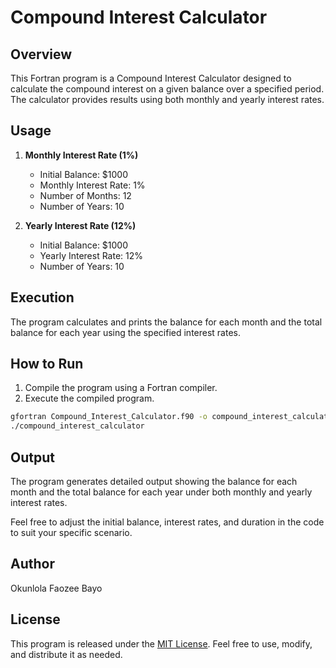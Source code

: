 # Compound Interest Calculator

## Overview

This Fortran program is a Compound Interest Calculator designed to calculate the compound interest on a given balance over a specified period. The calculator provides results using both monthly and yearly interest rates.

## Usage

1. **Monthly Interest Rate (1%)**
   - Initial Balance: $1000
   - Monthly Interest Rate: 1%
   - Number of Months: 12
   - Number of Years: 10

2. **Yearly Interest Rate (12%)**
   - Initial Balance: $1000
   - Yearly Interest Rate: 12%
   - Number of Years: 10

## Execution

The program calculates and prints the balance for each month and the total balance for each year using the specified interest rates.

## How to Run

1. Compile the program using a Fortran compiler.
2. Execute the compiled program.

```bash
gfortran Compound_Interest_Calculator.f90 -o compound_interest_calculator
./compound_interest_calculator
```

## Output

The program generates detailed output showing the balance for each month and the total balance for each year under both monthly and yearly interest rates.

Feel free to adjust the initial balance, interest rates, and duration in the code to suit your specific scenario.

## Author
Okunlola Faozee Bayo

## License

This program is released under the [MIT License](LICENSE). Feel free to use, modify, and distribute it as needed.
